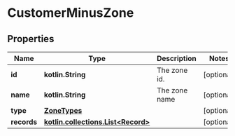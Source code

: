 
# CustomerMinusZone

## Properties
Name | Type | Description | Notes
------------ | ------------- | ------------- | -------------
**id** | **kotlin.String** | The zone id. |  [optional]
**name** | **kotlin.String** | The zone name |  [optional]
**type** | [**ZoneTypes**](ZoneTypes.md) |  |  [optional]
**records** | [**kotlin.collections.List&lt;Record&gt;**](Record.md) |  |  [optional]



